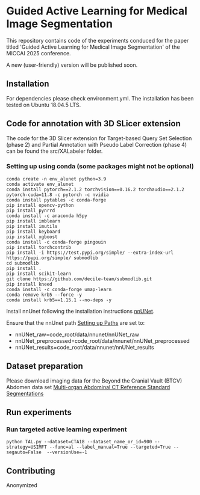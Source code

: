 # Guided Active Learning for Medical Image Segmentation

This repository contains code of the experiments conduced for the paper titled 'Guided Active Learning for Medical Image Segmentation' of the MICCAI 2025 conference.

A new (user-friendly) version will be published soon.

## Installation
For dependencies please check environment.yml.
The installation has been tested on Ubuntu 18.04.5 LTS.

## Code for annotation with 3D SLicer extension
The code for the 3D Slicer extension for Target-based Query Set Selection (phase 2) and Partial Annotation with Pseudo Label Correction (phase 4) can be found the src/XALabeler folder.

### Setting up using conda (some packages might not be optional)
```
conda create -n env_alunet python=3.9
conda activate env_alunet
conda install pytorch==2.1.2 torchvision==0.16.2 torchaudio==2.1.2 pytorch-cuda=11.8 -c pytorch -c nvidia
conda install pytables -c conda-forge
pip install opencv-python
pip install pynrrd
conda install -c anaconda h5py
pip install imblearn
pip install imutils
pip install keyboard
pip install xgboost
conda install -c conda-forge pingouin
pip install torchcontrib
pip install -i https://test.pypi.org/simple/ --extra-index-url https://pypi.org/simple/ submodlib
cd submodlib
pip install .
pip install scikit-learn
git clone https://github.com/decile-team/submodlib.git
pip install kneed
conda install -c conda-forge umap-learn
conda remove krb5 --force -y
conda install krb5==1.15.1 --no-deps -y
```

Install nnUnet following the installation instructions [nnUNet](https://github.com/MIC-DKFZ/nnUNet).

Ensure that the nnUnet path  [Setting up Paths](https://github.com/MIC-DKFZ/nnUNet/blob/master/documentation/setting_up_paths.md) are set to:
* nnUNet_raw=code_root/data/nnunet/nnUNet_raw
* nnUNet_preprocessed=code_root/data/nnunet/nnUNet_preprocessed
* nnUNet_results=code_root/data/nnunet/nnUNet_results


## Dataset preparation
Please download imaging data for the Beyond the Cranial Vault (BTCV) Abdomen data set
[Multi-organ Abdominal CT Reference Standard Segmentations](https://zenodo.org/records/1169361)


## Run experiments
### Run targeted active learning experiment
```
python TAL.py --dataset=CTA18 --dataset_name_or_id=900 --strategy=USIMFT --func=al --label_manual=True --targeted=True --segauto=False  --versionUse=-1
```

## Contributing
Anonymized
